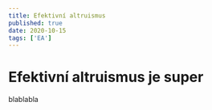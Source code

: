 ```yaml
---
title: Efektivní altruismus
published: true
date: 2020-10-15
tags: ['EA']
---
```


# Efektivní altruismus je super

blablabla